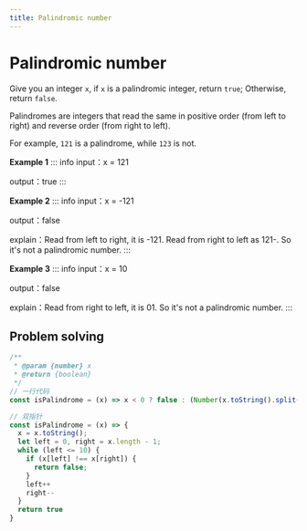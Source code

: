 ```yaml
---
title: Palindromic number
---
```

# Palindromic number
Give you an integer `x`, if `x` is a palindromic integer, return `true`; Otherwise, return `false`.

Palindromes are integers that read the same in positive order (from left to right) and reverse order (from right to left).

For example, `121` is a palindrome, while `123` is not.

**Example 1**
::: info
input：x = 121

output：true
:::

**Example 2**
::: info
input：x = -121

output：false

explain：Read from left to right, it is -121. Read from right to left as 121-. So it's not a palindromic number.
:::

**Example 3**
::: info
input：x = 10

output：false

explain：Read from right to left, it is 01. So it's not a palindromic number.
:::

## Problem solving
```js
/**
 * @param {number} x
 * @return {boolean}
 */
// 一行代码
const isPalindrome = (x) => x < 0 ? false : (Number(x.toString().split('').reverse().join('')) === x);

// 双指针
const isPalindrome = (x) => {
  x = x.toString();
  let left = 0, right = x.length - 1;
  while (left <= 10) {
    if (x[left] !== x[right]) {
      return false;
    }
    left++
    right--
  }
  return true
}
```